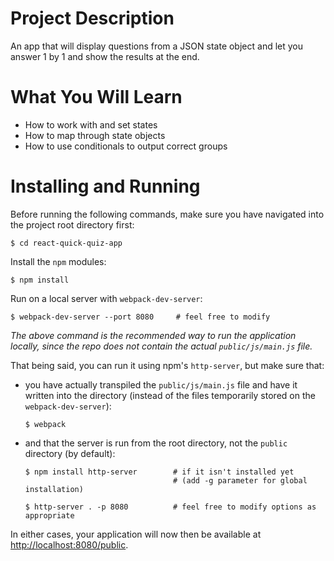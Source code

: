 # Project Description

An app that will display questions from a JSON state object and let you answer 1 by 1 and show the results at the end.

# What You Will Learn

* How to work with and set states
* How to map through state objects
* How to use conditionals to output correct groups

# Installing and Running

Before running the following commands, make sure you have navigated into the project root directory first:

    $ cd react-quick-quiz-app

Install the `npm` modules:

    $ npm install

Run on a local server with `webpack-dev-server`:

    $ webpack-dev-server --port 8080     # feel free to modify

*The above command is the recommended way to run the application locally, since the repo does not contain the actual `public/js/main.js` file.*

That being said, you can run it using npm's `http-server`, but make sure that:

* you have actually transpiled the `public/js/main.js` file and have it written into the directory (instead of the files temporarily stored on the `webpack-dev-server`):

    ```
    $ webpack
    ```

* and that the server is run from the root directory, not the `public` directory (by default):

    ```
    $ npm install http-server        # if it isn't installed yet
                                     # (add -g parameter for global installation)

    $ http-server . -p 8080          # feel free to modify options as appropriate
    ```

In either cases, your application will now then be available at <http://localhost:8080/public>.
